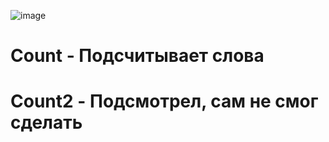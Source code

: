 ![image](https://github.com/user-attachments/assets/be8248f0-6bff-4369-a947-57d64d5518f8)


# Count - Подсчитывает слова

# Count2 - Подсмотрел, сам не смог сделать
